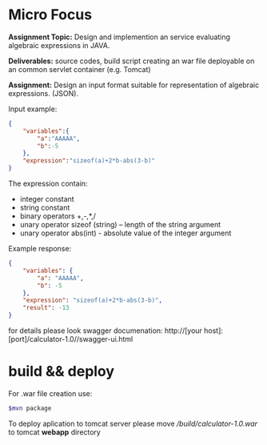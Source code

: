 # Micro Focus
**Assignment Topic:** Design and implemention an service evaluating algebraic expressions in JAVA.

**Deliverables:** source codes, build script creating an war file deployable on an common servlet container (e.g. Tomcat)

**Assignment:**  Design an input format suitable for representation of algebraic expressions. (JSON).

Input example:
```json
{
	"variables":{
		"a":"AAAAA",
		"b":-5
	},
	"expression":"sizeof(a)+2*b-abs(3-b)"
}
```
The expression contain:
  - integer constant
  - string constant
  - binary operators +,-,*,/
  - unary operator sizeof (string) – length of the string argument
  - unary operator abs(int)  - absolute value of the integer argument
  
 Example response:
 
```json
{
    "variables": {
        "a": "AAAAA",
        "b": -5
    },
    "expression": "sizeof(a)+2*b-abs(3-b)",
    "result": -13
}
```
for details please look swagger documenation:
http://[your host]:[port]/calculator-1.0//swagger-ui.html



# build && deploy
For .war file creation use:
```sh
$mvn package
```
To deploy aplication to tomcat server please move */build/calculator-1.0.war* to tomcat **webapp** directory
